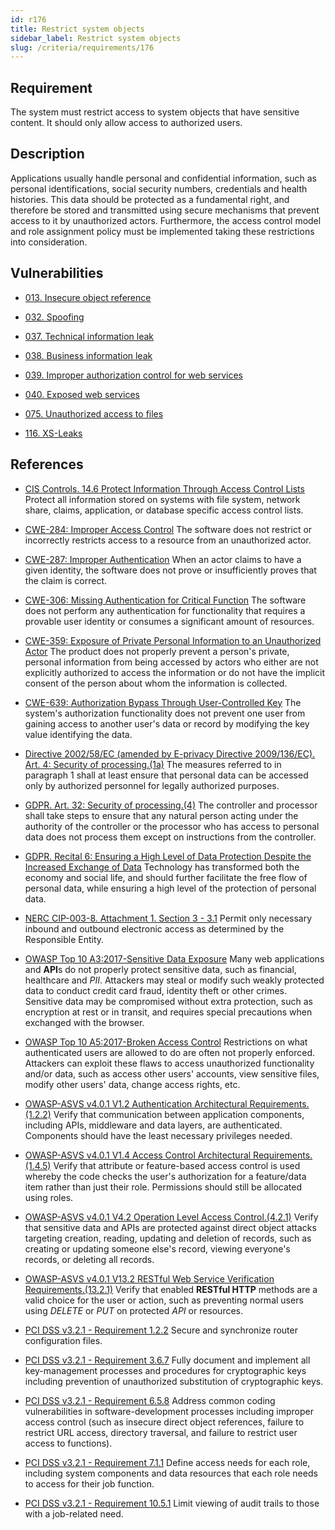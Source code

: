 ```yaml
---
id: r176
title: Restrict system objects
sidebar_label: Restrict system objects
slug: /criteria/requirements/176
---
```


## Requirement

The system must restrict access
to system objects
that have sensitive content.
It should only allow access
to authorized users.

## Description

Applications usually handle personal
and confidential information,
such as personal identifications,
social security numbers,
credentials and health histories.
This data should be protected
as a fundamental right,
and therefore be stored
and transmitted using secure mechanisms
that prevent access to it
by unauthorized actors.
Furthermore,
the access control model
and role assignment policy
must be implemented
taking these restrictions
into consideration.

## Vulnerabilities

- [013. Insecure object reference](/criteria/vulnerabilities/013)

- [032. Spoofing](/criteria/vulnerabilities/032)

- [037. Technical information leak](/criteria/vulnerabilities/037)

- [038. Business information leak](/criteria/vulnerabilities/038)

- [039. Improper authorization control for web services](/criteria/vulnerabilities/039)

- [040. Exposed web services](/criteria/vulnerabilities/040)

- [075. Unauthorized access to files](/criteria/vulnerabilities/075)

- [116. XS-Leaks](/criteria/vulnerabilities/116)

## References

- [CIS Controls. 14.6 Protect Information Through Access Control Lists](https://www.cisecurity.org/controls/)
Protect all information stored
on systems with file system,
network share,
claims, application,
or database specific
access control lists.

- [CWE-284: Improper Access Control](https://cwe.mitre.org/data/definitions/284.html)
The software does not restrict
or incorrectly restricts access
to a resource
from an unauthorized actor.

- [CWE-287: Improper Authentication](https://cwe.mitre.org/data/definitions/287.html)
When an actor claims to have
a given identity,
the software does not prove
or insufficiently proves
that the claim is correct.

- [CWE-306: Missing Authentication for Critical Function](https://cwe.mitre.org/data/definitions/306.html)
The software does not perform
any authentication for functionality
that requires a provable user identity
or consumes a significant amount
of resources.

- [CWE-359: Exposure of Private Personal Information to an Unauthorized Actor](https://cwe.mitre.org/data/definitions/359.html)
The product does not properly prevent
a person's private, 
personal information from being accessed
by actors who either
are not explicitly authorized
to access the information
or do not have the implicit consent
of the person about whom
the information is collected.

- [CWE-639: Authorization Bypass Through User-Controlled Key](https://cwe.mitre.org/data/definitions/639.html)
The system's authorization functionality
does not prevent one user
from gaining access
to another user's data
or record by modifying the key value
identifying the data.

- [Directive 2002/58/EC (amended by E-privacy Directive 2009/136/EC). Art. 4: Security of processing.(1a)](https://eur-lex.europa.eu/legal-content/EN/TXT/PDF/?uri=CELEX:02002L0058-20091219)
The measures referred to
in paragraph 1 shall at least
ensure that personal data
can be accessed only
by authorized personnel
for legally authorized purposes.

- [GDPR. Art. 32: Security of processing.(4)](https://gdpr-info.eu/art-32-gdpr/)
The controller and processor
shall take steps to ensure
that any natural person acting
under the authority of the controller
or the processor who has access
to personal data does not process them
except on instructions
from the controller.

- [GDPR. Recital 6: Ensuring a High Level of Data Protection Despite the Increased Exchange of Data](https://gdpr-info.eu/recitals/no-2/)
Technology has transformed both
the economy and social life,
and should further facilitate the free flow
of personal data,
while ensuring a high level of the protection
of personal data.

- [NERC CIP-003-8. Attachment 1. Section 3 - 3.1](https://www.nerc.com/pa/Stand/Reliability%20Standards/CIP-003-8.pdf)
Permit only necessary inbound
and outbound electronic access
as determined by the Responsible Entity.

- [OWASP Top 10 A3:2017-Sensitive Data Exposure](https://owasp.org/www-project-top-ten/OWASP_Top_Ten_2017/Top_10-2017_A3-Sensitive_Data_Exposure)
Many web applications and **API**s
do not properly protect sensitive data,
such as financial,
healthcare and *PII*.
Attackers may steal
or modify such weakly protected data
to conduct credit card fraud,
identity theft or other crimes.
Sensitive data may be compromised
without extra protection,
such as encryption at rest
or in transit,
and requires special precautions
when exchanged with the browser.

- [OWASP Top 10 A5:2017-Broken Access Control](https://owasp.org/www-project-top-ten/OWASP_Top_Ten_2017/Top_10-2017_A5-Broken_Access_Control)
Restrictions on what authenticated users
are allowed to do
are often not properly enforced.
Attackers can exploit these flaws
to access unauthorized functionality
and/or data,
such as access other users' accounts,
view sensitive files,
modify other users' data,
change access rights, etc.

- [OWASP-ASVS v4.0.1 V1.2 Authentication Architectural Requirements.(1.2.2)](https://owasp.org/www-pdf-archive/OWASP_Application_Security_Verification_Standard_4.0-en.pdf)
Verify that communication
between application components,
including APIs, middleware
and data layers,
are authenticated.
Components should have
the least necessary privileges needed.

- [OWASP-ASVS v4.0.1 V1.4 Access Control Architectural Requirements.(1.4.5)](https://owasp.org/www-pdf-archive/OWASP_Application_Security_Verification_Standard_4.0-en.pdf)
Verify that attribute
or feature-based access control
is used whereby the code checks
the user's authorization
for a feature/data item
rather than just their role.
Permissions should still
be allocated using roles.

- [OWASP-ASVS v4.0.1 V4.2 Operation Level Access Control.(4.2.1)](https://owasp.org/www-pdf-archive/OWASP_Application_Security_Verification_Standard_4.0-en.pdf)
Verify that sensitive data and APIs
are protected against direct object attacks
targeting creation, reading, updating
and deletion of records,
such as creating
or updating someone else's record,
viewing everyone's records,
or deleting all records.

- [OWASP-ASVS v4.0.1 V13.2 RESTful Web Service Verification Requirements.(13.2.1)](https://owasp.org/www-pdf-archive/OWASP_Application_Security_Verification_Standard_4.0-en.pdf)
Verify that enabled **RESTful HTTP** methods
are a valid choice
for the user or action,
such as preventing normal users
using *DELETE*
or *PUT* on protected *API*
or resources.

- [PCI DSS v3.2.1 - Requirement 1.2.2](https://www.pcisecuritystandards.org/documents/PCI_DSS_v3-2-1.pdf)
Secure and synchronize router configuration files.

- [PCI DSS v3.2.1 - Requirement 3.6.7](https://www.pcisecuritystandards.org/documents/PCI_DSS_v3-2-1.pdf)
Fully document and implement
all key-management processes
and procedures for cryptographic keys
including prevention
of unauthorized substitution
of cryptographic keys.

- [PCI DSS v3.2.1 - Requirement 6.5.8](https://www.pcisecuritystandards.org/documents/PCI_DSS_v3-2-1.pdf)
Address common coding vulnerabilities
in software-development processes
including improper access control
(such as insecure direct object references,
failure to restrict URL access,
directory traversal,
and failure to restrict user access to functions).

- [PCI DSS v3.2.1 - Requirement 7.1.1](https://www.pcisecuritystandards.org/documents/PCI_DSS_v3-2-1.pdf)
Define access needs for each role,
including system components
and data resources that each role needs
to access for their job function.

- [PCI DSS v3.2.1 - Requirement 10.5.1](https://www.pcisecuritystandards.org/documents/PCI_DSS_v3-2-1.pdf)
Limit viewing of audit trails
to those with a job-related need.

